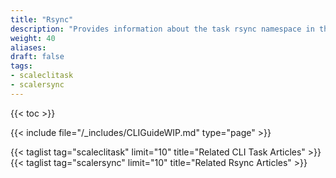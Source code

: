 ```yaml
---
title: "Rsync"
description: "Provides information about the task rsync namespace in the TrueNAS CLI. Includes command syntax and common commands."
weight: 40
aliases:
draft: false
tags:
- scaleclitask
- scalersync
---
```


{{< toc >}}

{{< include file="/_includes/CLIGuideWIP.md" type="page" >}}

{{< taglist tag="scaleclitask" limit="10" title="Related CLI Task Articles" >}}
{{< taglist tag="scalersync" limit="10" title="Related Rsync Articles" >}}